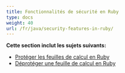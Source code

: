 ```yaml
---
title: Fonctionnalités de sécurité en Ruby
type: docs
weight: 40
url: /fr/java/security-features-in-ruby/
---
```


**Cette section inclut les sujets suivants:**

- [Protéger les feuilles de calcul en Ruby](/cells/fr/java/protecting-worksheets-in-ruby/)
- [Déprotéger une feuille de calcul en Ruby](/cells/fr/java/unprotect-a-worksheet-in-ruby/)
